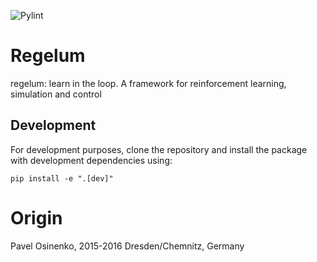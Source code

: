 ![Pylint](https://img.shields.io/endpoint?url=https://gist.githubusercontent.com/odinmaniac/3dfb2d83654be9d67d432229a99cebbe/raw/pylint.json)

# Regelum
regelum: learn in the loop. A framework for reinforcement learning, simulation and control

## Development

For development purposes, clone the repository and install the package with development dependencies using:
```
pip install -e ".[dev]"
```

# Origin

Pavel Osinenko, 2015-2016
Dresden/Chemnitz, Germany
